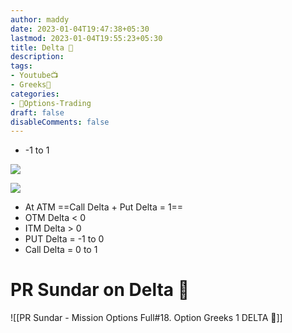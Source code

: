 ```yaml
---
author: maddy
date: 2023-01-04T19:47:38+05:30
lastmod: 2023-01-04T19:55:23+05:30
title: Delta 📏
description: 
tags:
- Youtube📺
- Greeks🔰 
categories: 
- 🤹Options-Trading
draft: false
disableComments: false
---
```

- -1 to 1

![](https://i.imgur.com/rXBOFHm.png)

![](https://i.imgur.com/N2HGABl.png)

- At ATM ==Call Delta + Put Delta = 1==
- OTM Delta < 0
- ITM Delta > 0
- PUT Delta = -1 to 0
- Call Delta = 0 to 1

# PR Sundar on Delta 📏
![[PR Sundar - Mission Options Full#18. Option Greeks 1 DELTA 📏]]